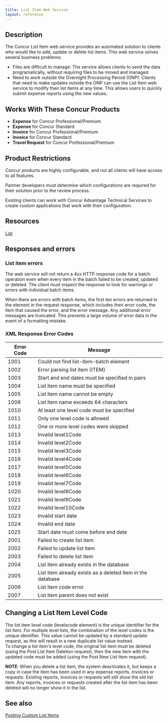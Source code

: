 ```yaml
---
title: List Item Web Service
layout: reference
---
```


## Description
The Concur List Item web service provides an automated solution to clients who would like to add, update or delete list items. This web service solves several business problems:

* Files are difficult to manage: The service allows clients to send the data programatically, without requiring files to be moved and managed.
* Need to work outside the Overnight Processing Period (ONP): Clients that need to make updates outside the ONP can use the List Item web service to modify their list items at any time. This allows users to quickly submit expense reports using the new values.

## Works With These Concur Products
* **Expense** for Concur Professional/Premium
* **Expense** for Concur Standard
* **Invoice** for Concur Professional/Premium
* **Invoice** for Concur Standard
* **Travel Request** for Concur Professional/Premium

## Product Restrictions
Concur products are highly configurable, and not all clients will have access to all features.

Partner developers must determine which configurations are required for their solution prior to the review process.

Existing clients can work with Concur Advantage Technical Services to create custom applications that work with their configuration.

## Resources
[List][3]

## Responses and errors

###  List item errors
The web service will not return a 4xx HTTP response code for a batch operation even when every item in the batch failed to be created, updated or deleted. The client must inspect the response to look for warnings or errors with individual batch items.

When there are errors with batch items, the first ten errors are returned in the <errors> element in the request response, which includes their error code, the item that caused the error, and the error message. Any additional error messages are truncated. This prevents a large volume of error data in the event of a formatting mistake.

### XML Response Error Codes

|  Error Code |  Message |
| ----- | ----- |
|  1001 |  Could not find list-item-batch element |
|  1002 |  Error parsing list item {ITEM} |
|  1003 |  Start and end dates must be specified in pairs |
|  1004 |  List item name must be specified |
|  1005 |  List item name cannot be empty |
|  1006 |  List item name exceeds 64 characters |
|  1010 |  At least one level code must be specified |
|  1011 |  Only one level code is allowed |
|  1012 |  One or more level codes were skipped |
|  1013 |  Invalid level1Code |
|  1014 |  Invalid level2Code |
|  1015 |  Invalid level3Code |
|  1016 |  Invalid level4Code |
|  1017 |  Invalid level5Code |
|  1018 |  Invalid level6Code |
|  1019 |  Invalid level7Code |
|  1020 |  Invalid level8Code |
|  1021 |  Invalid level9Code |
|  1022 |  Invalid level10Code |
|  1023 |  Invalid start date |
|  1024 |  Invalid end date |
|  1025 |  Start date must come before end date |
|  2001 |  Failed to create list item |
|  2002 |  Failed to update list item |
|  2003 |  Failed to delete list item |
|  2004 |  List item already exists in the database |
|  2005 |  List item already exists as a deleted item in the database |
|  2006 |  List item code error |
|  2007 |  List item parent does not exist |

##  Changing a List Item Level Code

The list item level code (levelxcode element) is the unique identifier for the list item. For multiple level lists, the combination of the level codes is the unique identifier. This value cannot be updated by a standard update request, as this will result in a new duplicate list value instead.  
To change a list item's level code, the original list item must be deleted (using the Post List Item Deletion request), then the new item with the updated code must be added (using the Post New List Item request).

**NOTE**: When you delete a list item, the system deactivates it, but keeps a copy in case the item has been used in any expense reports, invoices or requests. Existing reports, invoices or requests will still show the old list item. Any reports, invoices or requests created after the list item has been deleted will no longer show it in the list.

## See also
[Posting Custom List Items][4]


[3]: /api-reference-deprecated/version-one/list-item/list-resource.html
[4]: /tools-support/reference/custom-list-items.html
